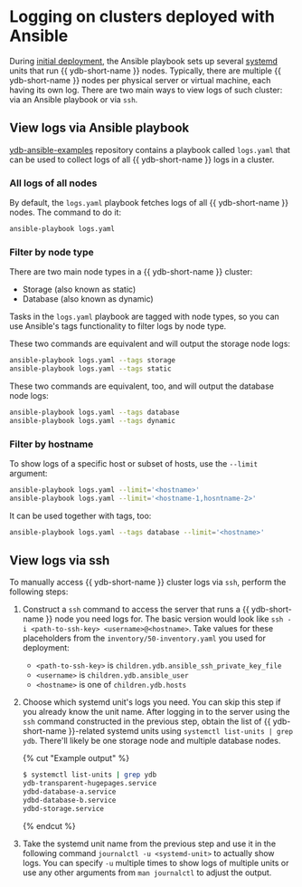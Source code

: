 # Logging on clusters deployed with Ansible

During [initial deployment](../initial-deployment.md), the Ansible playbook sets up several [systemd](https://systemd.io/) units that run {{ ydb-short-name }} nodes. Typically, there are multiple {{ ydb-short-name }} nodes per physical server or virtual machine, each having its own log. There are two main ways to view logs of such cluster: via an Ansible playbook or via `ssh`.

## View logs via Ansible playbook

[ydb-ansible-examples](https://github.com/ydb-platform/ydb-ansible-examples) repository contains a playbook called `logs.yaml` that can be used to collect logs of all {{ ydb-short-name }} logs in a cluster.

### All logs of all nodes

By default, the `logs.yaml` playbook fetches logs of all {{ ydb-short-name }} nodes. The command to do it:

```bash
ansible-playbook logs.yaml
```

### Filter by node type

There are two main node types in a {{ ydb-short-name }} cluster:

* Storage (also known as static)
* Database (also known as dynamic)

Tasks in the `logs.yaml` playbook are tagged with node types, so you can use Ansible's tags functionality to filter logs by node type. 

These two commands are equivalent and will output the storage node logs:
```bash
ansible-playbook logs.yaml --tags storage
ansible-playbook logs.yaml --tags static
```

These two commands are equivalent, too, and will output the database node logs:
```bash
ansible-playbook logs.yaml --tags database
ansible-playbook logs.yaml --tags dynamic
```

### Filter by hostname 

To show logs of a specific host or subset of hosts, use the `--limit` argument:

```bash
ansible-playbook logs.yaml --limit='<hostname>'
ansible-playbook logs.yaml --limit='<hostname-1,hosntname-2>'
```

It can be used together with tags, too:
```bash
ansible-playbook logs.yaml --tags database --limit='<hostname>'
```

## View logs via ssh

To manually access {{ ydb-short-name }} cluster logs via `ssh`, perform the following steps:

1. Construct a `ssh` command to access the server that runs a {{ ydb-short-name }} node you need logs for. The basic version would look like `ssh -i <path-to-ssh-key> <username>@<hostname>`. Take values for these placeholders from the `inventory/50-inventory.yaml` you used for deployment:
  
    * `<path-to-ssh-key>` is `children.ydb.ansible_ssh_private_key_file`
    * `<username>` is `children.ydb.ansible_user`
    * `<hostname>` is one of `children.ydb.hosts`

2. Choose which systemd unit's logs you need. You can skip this step if you already know the unit name. After logging in to the server using the `ssh` command constructed in the previous step, obtain the list of {{ ydb-short-name }}-related systemd units using `systemctl list-units | grep ydb`. There'll likely be one storage node and multiple database nodes.
    
    {% cut "Example output" %}
    ```bash
    $ systemctl list-units | grep ydb
    ydb-transparent-hugepages.service                                              loaded active     exited    Configure Transparent Huge Pages (THP)
    ydbd-database-a.service                                                        loaded active     running   YDB dynamic node / database / a
    ydbd-database-b.service                                                        loaded active     running   YDB dynamic node / database / b
    ydbd-storage.service                                                           loaded active     running   YDB storage node
    ```
    {% endcut %}

3. Take the systemd unit name from the previous step and use it in the following command `journalctl -u <systemd-unit>` to actually show logs. You can specify `-u` multiple times to show logs of multiple units or use any other arguments from `man journalctl` to adjust the output.